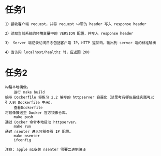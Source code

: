 # 任务1

    1）接收客户端 request，并将 request 中带的 header 写入 response header

    2）读取当前系统的环境变量中的 VERSION 配置，并写入 response header

    3） Server 端记录访问日志包括客户端 IP，HTTP 返回码，输出到 server 端的标准输出

    4）当访问 localhost/healthz 时，应返回 200

# 任务2
    构建本地镜像。
        运行 make build
    编写 Dockerfile 将练习 2.2 编写的 httpserver 容器化（请思考有哪些最佳实践可以引入到 Dockerfile 中来）。
        查看Dcokerfile
    将镜像推送至 Docker 官方镜像仓库。
        make push
    通过 Docker 命令本地启动 httpserver。
        make run 
    通过 nsenter 进入容器查看 IP 配置。
        make nsenter
        ifconfig

    注意: apple m1安装 nsenter 需要二进制编译